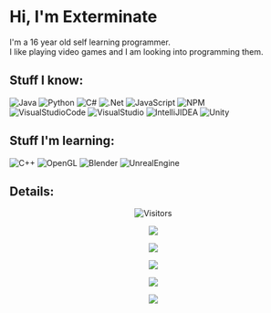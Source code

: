 # Hi, I'm Exterminate

I'm a 16 year old self learning programmer. <br>
I like playing video games and I am looking into programming them.

## Stuff I know:
![Java](https://img.shields.io/badge/java-%23ED8B00.svg?style=for-the-badge&logo=java&logoColor=white)
![Python](https://img.shields.io/badge/Python-%233776AB?style=for-the-badge&logo=python&logoColor=white)
![C#](https://img.shields.io/badge/c%23-%23239120.svg?style=for-the-badge&logo=c-sharp&logoColor=white) 
![.Net](https://img.shields.io/badge/.NET-5C2D91?style=for-the-badge&logo=.net&logoColor=white)
![JavaScript](https://img.shields.io/badge/javascript-%23323330.svg?style=for-the-badge&logo=javascript&logoColor=%23F7DF1E)
![NPM](https://img.shields.io/badge/NPM-%23000000.svg?style=for-the-badge&logo=npm&logoColor=white)
<br>
![VisualStudioCode](https://img.shields.io/badge/Visual%20Studio%20Code-%23007ACC?style=for-the-badge&logo=visualstudiocode&logoColor=white)
![VisualStudio](https://img.shields.io/badge/Visual%20Studio-%235C2D91?style=for-the-badge&logo=visualstudio&logoColor=white)
![IntelliJIDEA](https://img.shields.io/badge/IntelliJ-000000?style=for-the-badge&logo=intellijidea&logoColor=white)
![Unity](https://img.shields.io/badge/Unity-000000?style=for-the-badge&logo=unity&logoColor=white)

## Stuff I'm learning:
![C++](https://img.shields.io/badge/C++-25a2f3.svg?style=for-the-badge&logo=cpp&logoColor=white)
![OpenGL](https://img.shields.io/badge/OpenGL-%235586A4?style=for-the-badge&logo=opengl&logoColor=white)
![Blender](https://img.shields.io/badge/Blender-%23E87D0D?style=for-the-badge&logo=blender&logoColor=white)
![UnrealEngine](https://img.shields.io/badge/Unreal%20Engine-%230E1128?style=for-the-badge&logo=unrealengine&logoColor=white)

## Details:

<p align='center'>
<img alt="Visitors" src="https://komarev.com/ghpvc/?username=Exterminate5573&style=flat&labelColor=black&logo=github&label=Profile+Views&color=0d8ce0"/>
</p>

<p align='center'>
 <img src="https://discord.c99.nl/widget/theme-2/598354701536329728.png">
</p>

<p align='center'>
 <img src="https://gen.plancke.io/exp/78698edb-022f-4f5d-bfd2-67bb396de06b.png">
</p>

<p align="center">
  <a href="https://www.youtube.com/channel/UCE96Qs22Mfto-ZlfI63morA"><img src="https://img.shields.io/badge/YouTube-FF0000?style=for-the-badge&logo=youtube&logoColor=white" />                                                                                                                                    </a>
</p>

<p align="center">
  <img src="https://github-readme-stats.vercel.app/api?username=Exterminate5573&show_icons=true&theme=aura_dark&hide_title=true&count_private=true" />
</p>

<p align="center">
 <img src="https://github-readme-stats.vercel.app/api/top-langs/?username=Exterminate5573&theme=aura_dark&hide_title=true&layout=compact" />
</p>
